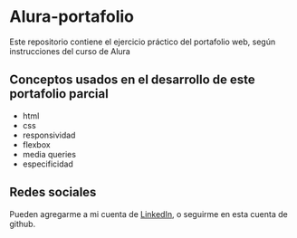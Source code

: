# Alura-portafolio
Este repositorio contiene el ejercicio práctico del portafolio web, según instrucciones del curso de Alura

## Conceptos usados en el desarrollo de este portafolio parcial

* html
* css
* responsividad
* flexbox
* media queries
* especificidad

## Redes sociales
Pueden agregarme a mi cuenta de [LinkedIn](https://www.linkedin.com/in/alejandro-ospina-castanio), o seguirme en esta cuenta de github.
